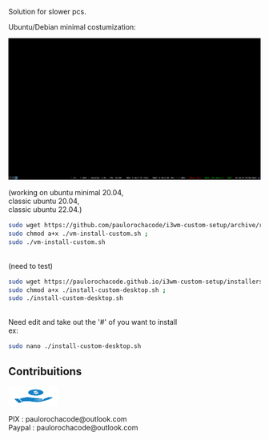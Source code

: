 Solution for slower pcs.</br>

Ubuntu/Debian minimal costumization: </br>

<img src="https://github.com/paulorochacode/i3wm-custom-setup/blob/main/images/costumization.png?raw=true">

<!--(need to test)</br></br>
-->
(working on ubuntu minimal 20.04,</br> 
            classic ubuntu 20.04,</br>
            classic ubuntu 22.04.)</br>
```bash
sudo wget https://github.com/paulorochacode/i3wm-custom-setup/archive/refs/heads/main.zip ;
sudo chmod a+x ./vm-install-custom.sh ;
sudo ./vm-install-custom.sh
```
</br>
(need to test)</br>

```bash
sudo wget https://paulorochacode.github.io/i3wm-custom-setup/installers/install-custom-desktop.sh ;
sudo chmod a+x ./install-custom-desktop.sh ;
sudo ./install-custom-desktop.sh
```
</br>
Need edit and take out the '#' of you want to install
</br>ex: 

```bash
sudo nano ./install-custom-desktop.sh
```

 <div>
  <h2>Contribuitions</br></h2>
    <img align="center" alt="Postman" height="40" width="100" src="https://github.com/paulorochacode/readme-files/blob/main/contribution-blue.png?raw=true"></br></br>
    <a> PIX    : paulorochacode@outlook.com <a/></br>
    <a> Paypal : paulorochacode@outlook.com <a/></br>
  </div>
<!--
to do</br>
1-intruduce compiled kernels</br>
2-test vm version</br>
3-improve sec rules</br>
4-improve commands to resize and move the windows </br>
5-to fix bookmarks application </br>
6-homyzsh-autosuggestions</br>
7-alias</br>
-->
